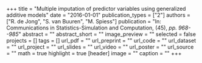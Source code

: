 +++
title = "Multiple imputation of predictor variables using generalized additive models"
date = "2016-01-01"
publication_types = ["2"]
authors = ["R. de Jong", "S. van Buuren", "M. Spiess"]
publication = "In: Communications in Statistics-Simulation and Computation, (45), _pp. 968--985_"
abstract = ""
abstract_short = ""
image_preview = ""
selected = false
projects = []
tags = []
url_pdf = ""
url_preprint = ""
url_code = ""
url_dataset = ""
url_project = ""
url_slides = ""
url_video = ""
url_poster = ""
url_source = ""
math = true
highlight = true
[header]
image = ""
caption = ""
+++
